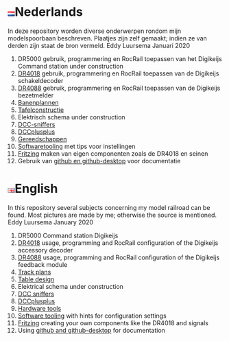 # ![Nederlandse vlag](./images/nl.gif)Nederlands

In deze repository worden diverse onderwerpen rondom mijn modelspoorbaan beschreven. Plaatjes zijn zelf gemaakt; indien ze van derden zijn staat de bron vermeld.
Eddy Luursema Januari 2020

1. DR5000 gebruik, programmering en RocRail toepassen van het Digikeijs Command station under construction
2. [DR4018](/DR4018/README.md) gebruik, programmering en RocRail toepassen van de Digikeijs schakeldecoder   
3. [DR4088](/DR4088/README.md) gebruik, programmering en RocRail toepassen van de Digikeijs bezetmelder
4. [Banenplannen](/Track/README.md)
5. [Tafelconstructie](/Table/README.md)
6. Elektrisch schema under construction
7. [DCC-sniffers](./DCCsniffers/README.md)
8. [DCCplusplus](./DCCplusplus/README.md)
9. [Gereedschappen](./Hardwaretooling/README.md)
10. [Softwaretooling](./Softwaretooling.md) met tips voor instellingen
11. [Fritzing](./Fritzing/README.md) maken van eigen componenten zoals de DR4018 en seinen
12. Gebruik van [github en github-desktop](/Github/README.md) voor documentatie

# ![English flag](./images/gb.gif)English

In this repository several subjects concerning my model railroad can be found. Most pictures are made by me; otherwise the source is mentioned.
Eddy Luursema January 2020

1. DR5000 Command station Digikeijs
2. [DR4018](/DR4018/README.md) usage, programming and RocRail configuration of the Digikeijs accessory decoder   
3. [DR4088](/DR4088/README.md) usage, programming and RocRail configuration of the Digikeijs feedback module
4. [Track plans](/Track/README.md)
5. [Table design](/Table/README.md)
6. Elektrical schema under construction
7. [DCC sniffers](./DCCsniffers/README.md)
8. [DCCplusplus](./DCCplusplus/README.md)
9. [Hardware tools](./Hardwaretooling/README.md)
10. [Software tooling](./Softwaretooling.md) with hints for configuration settings
11. [Fritzing](./Fritzing/README.md) creating your own components like the DR4018 and signals
12. Using [github and github-desktop](/Github/README.md) for documentation
